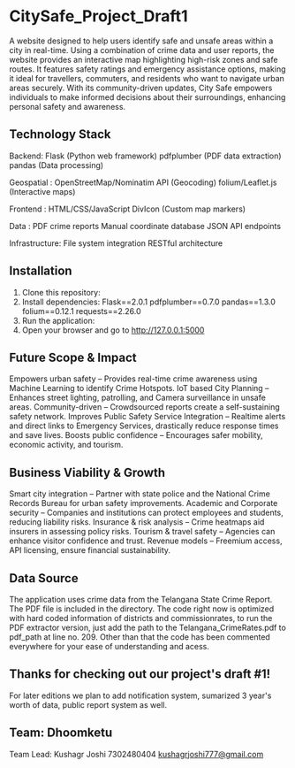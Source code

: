 # CitySafe_Project_Draft1
A website designed to help users identify safe and unsafe areas within a city in real-time. 
Using a combination of crime data and user reports, the website provides an interactive map highlighting high-risk zones and safe routes.
It features safety ratings and emergency assistance options, making it ideal for travellers, commuters, and residents who want to navigate urban areas securely. 
With its community-driven updates, City Safe empowers individuals to make informed decisions about their surroundings, enhancing personal safety and awareness.

## Technology Stack
Backend:
  Flask (Python web framework)
  pdfplumber (PDF data extraction)
  pandas (Data processing)

Geospatial :
  OpenStreetMap/Nominatim API (Geocoding)
  folium/Leaflet.js (Interactive maps)

Frontend :
  HTML/CSS/JavaScript
  DivIcon (Custom map markers)

Data :
  PDF crime reports
  Manual coordinate database
  JSON API endpoints

Infrastructure:
  File system integration
  RESTful architecture

## Installation

1. Clone this repository:
2. Install dependencies:
  Flask==2.0.1
  pdfplumber==0.7.0
  pandas==1.3.0
  folium==0.12.1
  requests==2.26.0
3. Run the application:
4. Open your browser and go to http://127.0.0.1:5000

## Future Scope & Impact 
Empowers urban safety – Provides real-time crime awareness using Machine Learning to identify Crime Hotspots.
IoT based City Planning – Enhances street lighting, patrolling, and Camera surveillance in unsafe areas.
Community-driven – Crowdsourced reports create a self-sustaining safety network.
Improves Public Safety Service Integration – Realtime alerts and direct links to Emergency Services, drastically reduce response times and save lives.
Boosts public confidence – Encourages safer mobility, economic activity, and tourism.

## Business Viability & Growth
Smart city integration – Partner with state police and the National Crime Records Bureau for urban safety improvements.
Academic and Corporate security – Companies and institutions can protect employees and students, reducing liability risks.
Insurance & risk analysis – Crime heatmaps aid insurers in assessing policy risks.
Tourism & travel safety – Agencies can enhance visitor confidence and trust.
Revenue models – Freemium access, API licensing, ensure financial sustainability.

## Data Source
The application uses crime data from the Telangana State Crime Report. The PDF file is included in the directory.
The code right now is optimized with hard coded information of districts and commissionrates, to run the PDF extractor version, just add the path to the Telangana_CrimeRates.pdf
to pdf_path at line no. 209.
Other than that the code has been commented everywhere for your ease of understanding and acess.

## Thanks for checking out our project's draft #1!
For later editions we plan to add notification system, sumarized 3 year's worth of data, public report system as well.

## Team: Dhoomketu
Team Lead: Kushagr Joshi
7302480404
kushagrjoshi777@gmail.com
